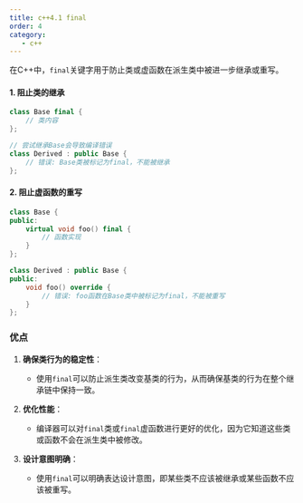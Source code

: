 ```yaml
---
title: c++4.1 final
order: 4
category:
   - c++
---
```


<chatmessage avatar="../../../assets/emoji/dsyj.png" :avatarWidth="40">

在C++中，`final`关键字用于防止类或虚函数在派生类中被进一步继承或重写。

</chatmessage>

#### 1. 阻止类的继承

```cpp
class Base final {
    // 类内容
};

// 尝试继承Base会导致编译错误
class Derived : public Base {
    // 错误: Base类被标记为final，不能被继承
};
```

#### 2. 阻止虚函数的重写

```cpp
class Base {
public:
    virtual void foo() final {
        // 函数实现
    }
};

class Derived : public Base {
public:
    void foo() override {
        // 错误: foo函数在Base类中被标记为final，不能被重写
    }
};
```

### 优点

1. **确保类行为的稳定性**：
   - 使用`final`可以防止派生类改变基类的行为，从而确保基类的行为在整个继承链中保持一致。

2. **优化性能**：
   - 编译器可以对`final`类或`final`虚函数进行更好的优化，因为它知道这些类或函数不会在派生类中被修改。

3. **设计意图明确**：
   - 使用`final`可以明确表达设计意图，即某些类不应该被继承或某些函数不应该被重写。